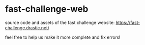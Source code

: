# fast-challenge-web

source code and assets of the fast challenge website: https://fast-challenge.drastic.net/

feel free to help us make it more complete and fix errors!
